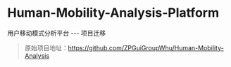 # Human-Mobility-Analysis-Platform
用户移动模式分析平台 --- 项目迁移
> 原始项目地址：https://github.com/ZPGuiGroupWhu/Human-Mobility-Analysis
